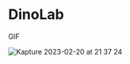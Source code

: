 # DinoLab

GIF

![Kapture 2023-02-20 at 21 37 24](https://user-images.githubusercontent.com/72889722/220233447-869b9dd9-10e7-4fb2-94c3-898130caa50b.gif)
